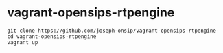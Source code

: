 # vagrant-opensips-rtpengine

```shell
git clone https://github.com/joseph-onsip/vagrant-opensips-rtpengine
cd vagrant-opensips-rtpengine
vagrant up
```
